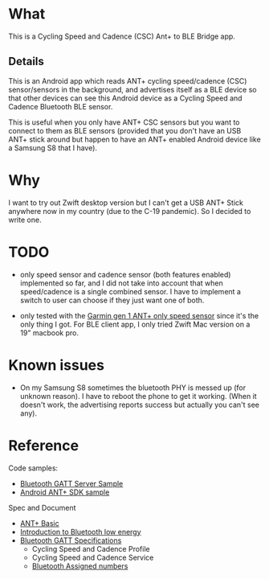 
# What

This is a Cycling Speed and Cadence (CSC) Ant+ to BLE Bridge app.

## Details

This is an Android app which reads ANT+ cycling speed/cadence (CSC) sensor/sensors in the background, and advertises itself as a BLE device so that other devices can see this Android device as a Cycling Speed and Cadence Bluetooth BLE sensor. 

This is useful when you only have ANT+ CSC sensors but you want to connect to them as BLE sensors (provided that you don't have an USB ANT+ stick around but happen to have an ANT+ enabled Android device like a Samsung S8 that I have).


# Why

I want to try out Zwift desktop version but I can't get a USB ANT+ Stick anywhere now in my country (due to the C-19 pandemic). So I decided to write one.


# TODO

- only speed sensor and cadence sensor (both features enabled) implemented so far, and I did not take into account that when speed/cadence is a single combined sensor. I have to implement a switch to user can choose if they just want one of both. 

- only tested with the [Garmin gen 1 ANT+ only speed sensor](https://buy.garmin.com/en-MW/ssa/p/146897) since it's the only thing I got. For BLE client app, I only tried Zwift Mac version on a 19" macbook pro.

# Known issues
- On my Samsung S8 sometimes the bluetooth PHY is messed up (for unknown reason). I have to reboot the phone to get it working. (When it doesn't work, the advertising reports success but actually you can't see any).

# Reference

Code samples:
- [Bluetooth GATT Server Sample](https://github.com/androidthings/sample-bluetooth-le-gattserver)
- [Android ANT+ SDK sample](https://www.thisisant.com/resources/android-ant-sdk/)

Spec and Document
- [ANT+ Basic](https://www.thisisant.com/developer/ant/ant-basics)
- [Introduction to Bluetooth low energy](https://learn.adafruit.com/introduction-to-bluetooth-low-energy/gatt)
- [Bluetooth GATT Specifications](https://www.bluetooth.com/specifications/gatt)
  - Cycling Speed and Cadence Profile
  - Cycling Speed and Cadence Service
  - [Bluetooth Assigned numbers](https://www.bluetooth.com/specifications/assigned-numbers/service-discovery/)
